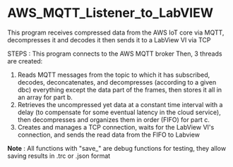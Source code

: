 # AWS_MQTT_Listener_to_LabVIEW
This program receives compressed data from the AWS IoT core via MQTT, decompresses it and decodes it then sends it to a LabView VI via TCP


STEPS : This program connects to the AWS MQTT broker 
Then, 3 threads are created:
  1. Reads MQTT messages from the topic to which it has subscribed, decodes, deconcatenates, and decompresses (according to a given dbc) everything except the data part of the frames, then stores it all in an array for part b.
  2. Retrieves the uncompressed yet data at a constant time interval with a delay (to compensate for some eventual latency in the cloud service), then decompresses and organizes them in order (FIFO) for part c.
  3. Creates and manages a TCP connection, waits for the LabView VI's connection, and sends the read data from the FIFO to Labview

**Note** : All functions with "save_" are debug functions for testing, they allow saving results in .trc or .json format
